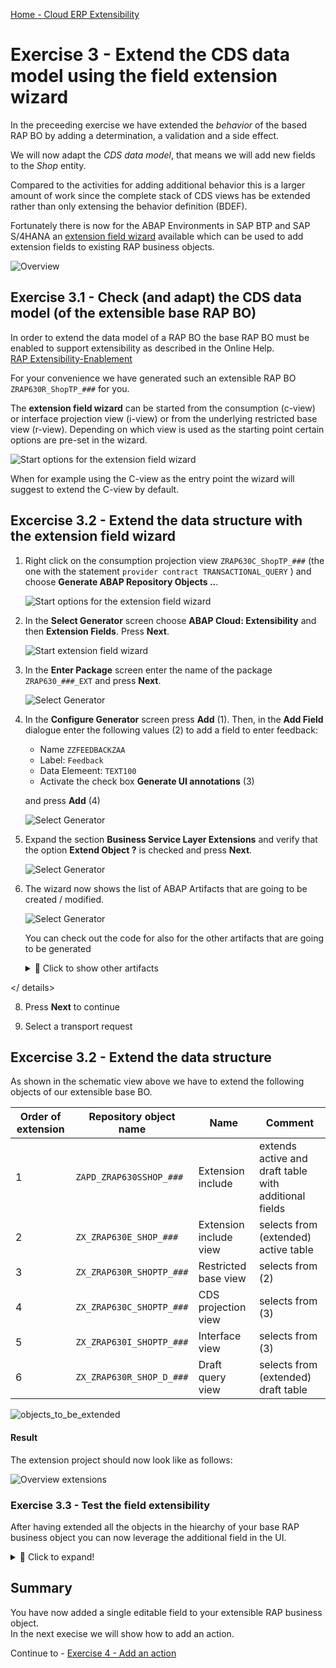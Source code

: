 [Home - Cloud ERP Extensibility](../../../../#exercises)  

# Exercise 3 - Extend the CDS data model using the field extension wizard 

In the preceeding exercise we have extended the _behavior_ of the based RAP BO by adding a determination, a validation and a side effect. 

We will now adapt the _CDS data model_, that means we will add new fields to the _Shop_ entity. 

Compared to the activities for adding additional behavior this is a larger amount of work since the complete stack of CDS views has be extended rather than only extensing the behavior definition (BDEF).

Fortunately there is now for the ABAP Environments in SAP BTP and SAP S/4HANA an [extension field wizard](https://help.sap.com/docs/abap-cloud/abap-development-tools-user-guide/generating-extension-fields) available which can be used to add extension fields to existing RAP business objects.

![Overview](images/ex3_01_overview_RAP630.png)


## Exercise 3.1 - Check (and adapt) the CDS data model (of the extensible base RAP BO)

In order to extend the data model of a RAP BO the base RAP BO must be enabled to support extensibility as described in the Online Help.  
[RAP Extensibility-Enablement](https://help.sap.com/docs/abap-cloud/abap-rap/rap-extensibility-enablement)

For your convenience we have generated such an extensible RAP BO `ZRAP630R_ShopTP_###` for you.

The **extension field wizard** can be started from the consumption (c-view) or interface projection view (i-view) or from the underlying restricted base view (r-view). Depending on which view is used as the starting point certain options are pre-set in the wizard. 

![Start options for the extension field wizard](images/ex3_with_wizard_010.png)   

When for example using the C-view as the entry point the wizard will suggest to extend the C-view by default.


## Excercise 3.2 - Extend the data structure with the extension field wizard

1. Right click on the consumption projection view `ZRAP630C_ShopTP_###` (the one with the statement `provider contract TRANSACTIONAL_QUERY` ) and choose **Generate ABAP Repository Objects ..**.

   ![Start options for the extension field wizard](images/ex3_with_wizard_020.png) 

3. In the **Select Generator** screen choose **ABAP Cloud: Extensibility** and then **Extension Fields**. Press **Next**.

   ![Start extension field wizard](images/ex3_with_wizard_030.png)   
  
4. In the **Enter Package** screen enter the name of the package `ZRAP630_###_EXT` and press **Next**.

   ![Select Generator](images/ex3_with_wizard_025.png) 

5. In the **Configure Generator** screen press **Add** (1). Then, in the **Add Field** dialogue enter the following values (2) to add a field to enter feedback:   

   - Name `ZZFEEDBACKZAA`  
   - Label: `Feedback`  
   - Data Elemeent: `TEXT100`  
   - Activate the check box **Generate UI annotations**   (3)
  
   and press **Add** (4)

   ![Select Generator](images/ex3_with_wizard_100.png)  
 
6. Expand the section **Business Service Layer Extensions** and verify that the option **Extend Object ?** is checked and press **Next**.   

   ![Select Generator](images/ex3_with_wizard_110.png)  
  
7. The wizard now shows the list of ABAP Artifacts that are going to be created / modified.

   ![Select Generator](images/ex3_with_wizard_120.png)

   You can check out the code for also for the other artifacts that are going to be generated

   <details>
     <summary>🔵 Click to show other artifacts</summary>

     ### Extension include structure 
 
     ![Extension include structure](images/ex3_with_wizard_120.png)

     ### Extension include view
 
     ![Extension include structure](images/ex3_with_wizard_130.png)


     ### Extension for draft query view
    
     ![Extension include structure](images/ex3_with_wizard_140.png)

     ### Extension for base restricted view 
    
     ![Extension include structure](images/ex3_with_wizard_150.png)

     ### Extension for tranactional interface view
    
     ![Extension include structure](images/ex3_with_wizard_160.png)

     ### Extension for tranactional consumption view 
    
     ![Extension include structure](images/ex3_with_wizard_160.png)

<!--
120

```abap
@EndUserText.label : 'ZAPD_ZRAP630SSHOP_05A'
@AbapCatalog.enhancement.category : #NOT_EXTENSIBLE
extend type zrap630sshop_05a with zapd_zrap630sshop_05a {

  zzfeedbackzaa : text100;

}
```

130

```abap
extend view entity ZRAP630E_SHOP_05A with 
{
  SHOP.ZZFEEDBACKZAA as ZZFEEDBACKZAA

}
```     

140

```abap
extend view entity ZRAP630R_SHOPTP_05A with 
{
  @EndUserText.label: 'Feedback'
  _EXTENSION.ZZFEEDBACKZAA as ZZFEEDBACKZAA

}
```

150
```ABAP
extend view entity ZRAP630R_SHOP_D_05A with 
{
  SHOP.ZZFEEDBACKZAA as ZZFEEDBACKZAA

}
```


160

```abap
extend view entity ZRAP630I_SHOPTP_05A with 
{
  @EndUserText.label: 'Feedback'
  SHOP.ZZFEEDBACKZAA as ZZFEEDBACKZAA

}
```

170

here UI annotations have been added

```abap
extend view entity ZRAP630C_SHOPTP_05A with 
{
  @EndUserText.label: 'Feedback'
  @UI.dataFieldDefault: [{hidden: false}]
  @UI.identification: [{hidden: false}]
  @UI.lineItem: [{hidden: false}]
  SHOP.ZZFEEDBACKZAA as ZZFEEDBACKZAA

}
```

-->

  </ details>

8. Press  **Next** to continue

9. Select a transport request





## Excercise 3.2 - Extend the data structure

As shown in the schematic view above we have to extend the following objects of our extensible base BO.
  
Order of extension | Repository object name | Name           | Comment  
-------- | ------------------------- | ------------------------ | -----------------------------------------------------   
1        | `ZAPD_ZRAP630SSHOP_###`   | Extension include        | extends active and draft table with additional fields    
2        | `ZX_ZRAP630E_SHOP_###`    | Extension include view   | selects from (extended) active table   
3        | `ZX_ZRAP630R_SHOPTP_###`  | Restricted base view     | selects from (2)   
4        | `ZX_ZRAP630C_SHOPTP_###`  | CDS projection view      | selects from (3)   
5        | `ZX_ZRAP630I_SHOPTP_###`  | Interface view           | selects from (3)   
6        | `ZX_ZRAP630R_SHOP_D_###`  | Draft query view         | selects from (extended) draft table   


![objects_to_be_extended](images/ex3_03_040_overview_of_obj_to_be_extended.png)  










#### Result

The extension project should now look like as follows:   

![Overview extensions](images/ex3_Extensions_overview_055.jpg)
  


### Exercise 3.3 - Test the field extensibility

After having extended all the objects in the hiearchy of your base RAP business object you can now leverage the additional field in the UI.

<details>
  <summary>🔵 Click to expand!</summary>

1. Open the Service Binding of the extensible RAP business object and double-click on the entity**Shop**.   
  
2. Press the **Go** button.  
  
   You should see a new column called "Feedback".   
  
   ![extended list page](images/ex3_new_field_feedback_010.png)  

3. Select one entry and use the **Edit** button
  
   ![extended object page](images/ex3_new_field_feedback_020.png)   
  
  
  > When no field is visible you should check the extension of your projection view `ZRAP630C_EXT_SHOPTP_###` and check the UI annotations.   

</details>

## Summary

You have now added a single editable field to your extensible RAP business object.   
In the next execise we will show how to add an action. 

Continue to - [Exercise 4 - Add an action ](../ex4/README.md)


